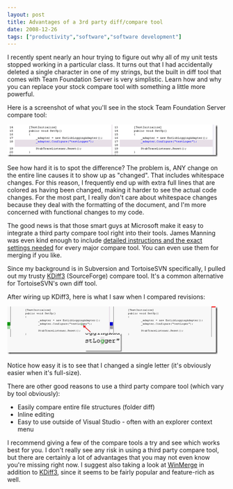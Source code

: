 ```yaml
---
layout: post
title: Advantages of a 3rd party diff/compare tool
date: 2008-12-26
tags: ["productivity","software","software development"]
---
```


I recently spent nearly an hour trying to figure out why all of my unit tests stopped working in a particular class. It turns out that I had accidentally deleted a single character in one of my strings, but the built in diff tool that comes with Team Foundation Server is very simplistic. Learn how and why you can replace your stock compare tool with something a little more powerful.

Here is a screenshot of what you'll see in the stock Team Foundation Server compare tool:

![Default TFS Compare Tool](image4.png) 

See how hard it is to spot the difference? The problem is, ANY change on the entire line causes it to show up as "changed". That includes whitespace changes. For this reason, I frequently end up with extra full lines that are colored as having been changed, making it harder to see the actual code changes. For the most part, I really don't care about whitespace changes because they deal with the formatting of the document, and I'm more concerned with functional changes to my code.

The good news is that those smart guys at Microsoft make it easy to integrate a third party compare tool right into their tools. James Manning was even kind enough to include [detailed instructions and the exact settings needed](http://blogs.msdn.com/jmanning/articles/535573.aspx) for every major compare tool. You can even use them for merging if you like.

Since my background is in Subversion and TortoiseSVN specifically, I pulled out my trusty [KDiff3](http://kdiff3.sourceforge.net/) (SourceForge) compare tool. It's a common alternative for TortoiseSVN's own diff tool.

After wiring up KDiff3, here is what I saw when I compared revisions:

![KDiff3 Character Difference](image5.png) 

Notice how easy it is to see that I changed a single letter (it's obviously easier when it's full-size).

There are other good reasons to use a third party compare tool (which vary by tool obviously):

* Easily compare entire file structures (folder diff)
* Inline editing
* Easy to use outside of Visual Studio - often with an explorer context menu 

I recommend giving a few of the compare tools a try and see which works best for you. I don't really see any risk in using a third party compare tool, but there are certainly a lot of advantages that you may not even know you're missing right now. I suggest also taking a look at [WinMerge](http://winmerge.org/) in addition to [KDiff3](http://kdiff3.sourceforge.net/), since it seems to be fairly popular and feature-rich as well.